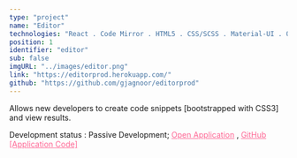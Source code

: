```yaml
---
type: "project"
name: "Editor"
technologies: "React . Code Mirror . HTML5 . CSS/SCSS . Material-UI . OAuth20 . PostgreSQL/pg . Nodejs/Express . Heroku"
position: 1
identifier: "editor"
sub: false
imgURL: "../images/editor.png"
link: "https://editorprod.herokuapp.com/"
github: "https://github.com/gjagnoor/editorprod"
---
```


Allows new developers to create code snippets [bootstrapped with CSS3] and view results.

Development status : Passive Development; <a href="https://editorprod.herokuapp.com/" style="color: #fe6694">Open Application</a> , <a href="https://github.com/gjagnoor/Editorv1" style="color: #fe6694">GitHub [Application Code]</a>
